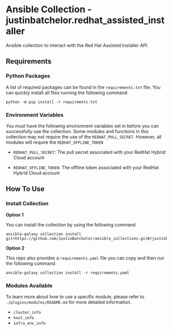 # Ansible Collection - justinbatchelor.redhat_assisted_installer

Ansible collection to interact with the Red Hat Assisted Installer API. 

## Requirements

### Python Packages

A list of required packages can be found in the `requirements.txt` file. You can quickly install all files running the following command

    python -m pip install -r requirments.txt


### Environment Variables

You must have the following environment variables set in before you can successfully use the collection. Some modules and functions in this collection may not require the use of the `REDHAT_PULL_SECRET`. However, all modules will require the `REDHAT_OFFLINE_TOKEN`

- `REDHAT_PULL_SECRET`: The pull secret associated with your RedHat Hybrid Cloud account

- `REDHAT_OFFLINE_TOKEN`: The offline token associated with your RedHat Hybrid Cloud account


## How To Use

### Install Collection

**Option 1**

You can install the collection by using the following command 

    ansible-galaxy collection install git+https://github.com/JustinBatchelor/ansible_collections.git#/justinbatchelor/redhat_assisted_installer

**Option 2**

This repo also provides a `requirements.yaml` file you can copy and then run the following command
        
    ansible-galaxy collection install -r requirements.yaml


### Modules Available

To learn more about how to use a specific module, please refer to `./plugins/modules/README.md` for more detailed information.

- `cluster_info`
- `host_info`
- `infra_env_info`
